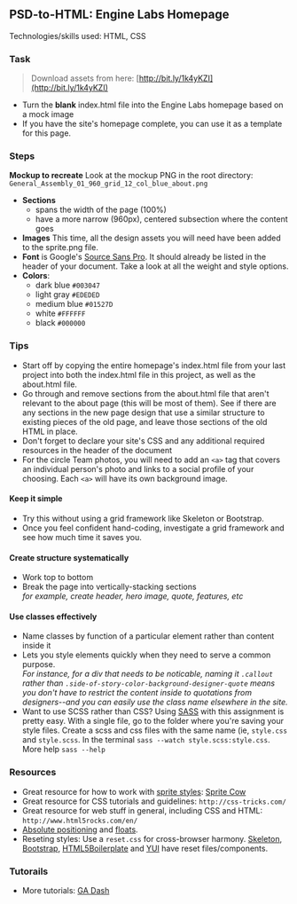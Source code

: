 ## PSD-to-HTML: Engine Labs Homepage
Technologies/skills used: HTML, CSS  

### Task
> Download assets from here: [http://bit.ly/1k4yKZI](http://bit.ly/1k4yKZI)

+ Turn the **blank** index.html file into the Engine Labs homepage based on a mock image
+ If you have the site's homepage complete, you can use it as a template for this page. 

### Steps
**Mockup to recreate**
Look at the mockup PNG in the root directory: `General_Assembly_01_960_grid_12_col_blue_about.png` 
* **Sections**   
  * spans the width of the page (100%)
  * have a more narrow (960px), centered subsection where the content goes
* **Images** This time, all the design assets you will need have been added to the sprite.png file.
* **Font** is Google's [Source Sans Pro](http://www.google.com/fonts/specimen/Source+Sans+Pro). It should already be listed in the header of your document. Take a look at all the weight and style options.
* **Colors**:  
  * dark blue `#003047`
  * light gray `#EDEDED`
  * medium blue `#01527D`
  * white `#FFFFFF`
  * black `#000000`

### Tips
* Start off by copying the entire homepage's index.html file from your last project into both the index.html file in this project, as well as the about.html file. 
* Go through and remove sections from the about.html file that aren't relevant to the about page (this will be most of them). See if there are any sections in the new page design that use a similar structure to existing pieces of the old page, and leave those sections of the old HTML in place.
* Don't forget to declare your site's CSS and any additional required resources in the header of the document
* For the circle Team photos, you will need to add an `<a>` tag that covers an individual person's photo and links to a social profile of your choosing. Each `<a>` will have its own background image.

#### Keep it simple
* Try this without using a grid framework like Skeleton or Bootstrap.
* Once you feel confident hand-coding, investigate a grid framework and see how much time it saves you.

#### Create structure systematically
* Work top to bottom
* Break the page into vertically-stacking sections  
_for example, create header, hero image, quote, features, etc_

#### Use classes effectively
* Name classes by function of a particular element rather than content inside it
* Lets you style elements quickly when they need to serve a common purpose.  
_For instance, for a div that needs to be noticable, naming it `.callout` rather than `.side-of-story-color-background-designer-quote` means you don't have to restrict the content inside to quotations from designers--and you can easily use the class name elsewhere in the site._
* Want to use SCSS rather than CSS? Using [SASS](http://sass-lang.com/documentation/index.html) with this assignment is pretty easy. With a single file, go to the folder where you're saving your style files. Create a scss and css files with the same name (ie, `style.css` and `style.scss`. In the terminal `sass --watch style.scss:style.css`. More help `sass --help`

### Resources
* Great resource for how to work with [sprite styles](https://developer.mozilla.org/en-US/docs/Web/Guide/CSS/CSS_Image_Sprites): [Sprite Cow](http://www.spritecow.com/)
* Great resource for CSS tutorials and guidelines: `http://css-tricks.com/`
* Great resource for web stuff in general, including CSS and HTML: `http://www.html5rocks.com/en/`
* [Absolute positioning](https://developer.mozilla.org/en-US/docs/Web/CSS/position) and [floats](http://css-tricks.com/all-about-floats/).
* Reseting styles: Use a `reset.css` for cross-browser harmony. [Skeleton](http://www.getskeleton.com/), [Bootstrap](http://getbootstrap.com/css/), [HTML5Boilerplate](https://github.com/h5bp/html5-boilerplate/blob/master/doc/TOC.md) and [YUI](http://yui.yahooapis.com/3.10.1/build/cssreset/cssreset-min.css) have reset files/components.

### Tutorails
* More tutorials: [GA Dash](https://dash.generalassemb.ly/)
